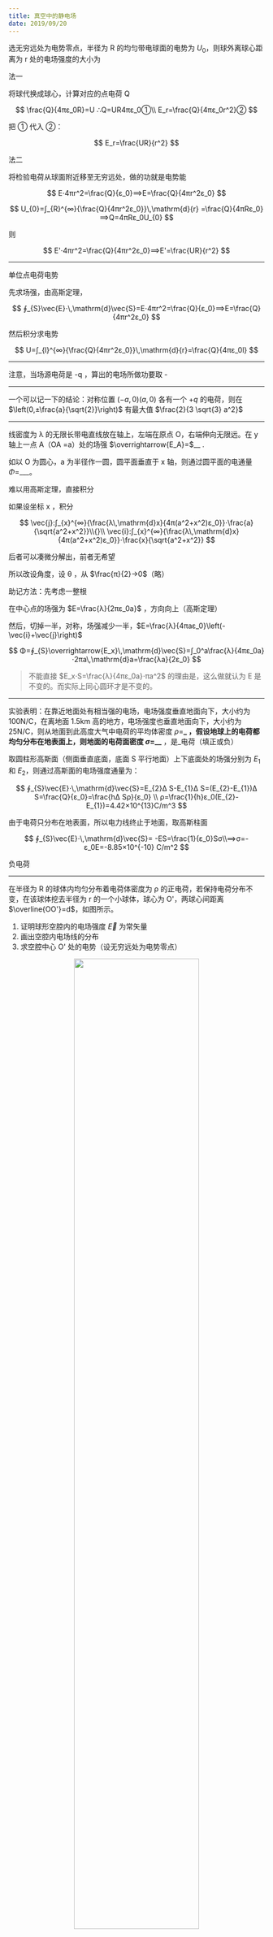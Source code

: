 ```yaml
---
title: 真空中的静电场
date: 2019/09/20
---
```


选无穷远处为电势零点，半径为 R 的均匀带电球面的电势为 $U_{0}$，则球外离球心距离为 r 处的电场强度的大小为

法一

将球代换成球心，计算对应的点电荷 Q

$$
\frac{Q}{4πε_0R}=U ∴Q=UR4πε_0①\\
E_r=\frac{Q}{4πε_0r^2}②
$$

把 ① 代入 ②：

$$
E_r=\frac{UR}{r^2}
$$

法二

将检验电荷从球面附近移至无穷远处，做的功就是电势能

$$
E⋅4πr^2=\frac{Q}{ε_0}⟹E=\frac{Q}{4πr^2ε_0}
$$

$$
U_{0}=∫_{R}^{∞}{\frac{Q}{4πr^2ε_0}}\,\mathrm{d}{r} =\frac{Q}{4πRε_0}⟹Q=4πRε_0U_{0}
$$

则

$$
E'⋅4πr^2=\frac{Q}{4πr^2ε_0}⟹E'=\frac{UR}{r^2}
$$

---

单位点电荷电势

先求场强，由高斯定理，

$$
∮_{S}\vec{E}⋅\,\mathrm{d}\vec{S}=E⋅4πr^2=\frac{Q}{ε_0}⟹E=\frac{Q}{4πr^2ε_0}
$$

然后积分求电势

$$
U=∫_{l}^{∞}{\frac{Q}{4πr^2ε_0}}\,\mathrm{d}{r}=\frac{Q}{4πε_0l}
$$

---

注意，当场源电荷是 -q ，算出的电场所做功要取 -

---

一个可以记一下的结论：对称位置 $(-a,0)(a,0)$ 各有一个 $+q$ 的电荷，则在 $\left(0,±\frac{a}{\sqrt{2}}\right)$ 有最大值 $\frac{2}{3 \sqrt{3} a^2}$

---

线密度为 λ 的无限长带电直线放在轴上，左端在原点 O，右端伸向无限远。在 y 轴上一点 A（OA =a）处的场强 $\overrightarrow{E_A}=$\_\_ .

如以 O 为圆心，a 为半径作一圆，圆平面垂直于 x 轴，则通过圆平面的电通量 $Φ=$\_\_\_。

难以用高斯定理，直接积分

如果设坐标 x ，积分

$$
\vec{j}:∫_{x}^{∞}{\frac{λ\,\mathrm{d}x}{4π(a^2+x^2)ε_0}}⋅\frac{a}{\sqrt{a^2+x^2}}\\{}\\
\vec{i}:∫_{x}^{∞}{\frac{λ\,\mathrm{d}x}{4π(a^2+x^2)ε_0}}⋅\frac{x}{\sqrt{a^2+x^2}}
$$

后者可以凑微分解出，前者无希望

所以改设角度，设 θ ，从 $\frac{π}{2}→0$（略）

助记方法：先考虑一整根

在中心点的场强为 $E=\frac{λ}{2πε_0a}$ ，方向向上（高斯定理）

然后，切掉一半，对称，场强减少一半，$E=\frac{λ}{4πaε_0}\left(-\vec{i}+\vec{j}\right)$

$$
Φ=∮_{S}\overrightarrow{E_x}\,\mathrm{d}\vec{S}=∫_0^a\frac{λ}{4πε_0a}⋅2πa\,\mathrm{d}a=\frac{λa}{2ε_0}
$$

> 不能直接 $E_x⋅S=\frac{λ}{4πε_0a}⋅πa^2$ 的理由是，这么做就认为 E 是不变的。而实际上同心圆环才是不变的。

---

实验表明：在靠近地面处有相当强的电场，电场强度垂直地面向下，大小约为 100N/C，在离地面 1.5km 高的地方，电场强度也垂直地面向下，大小约为 25N/C，则从地面到此高度大气中电荷的平均体密度 $ρ=$**\_ ，假设地球上的电荷都均匀分布在地表面上，则地面的电荷面密度 $σ$=\_\_** ，是\_电荷（填正或负）

取圆柱形高斯面（侧面垂直底面，底面 S 平行地面）上下底面处的场强分别为 $E_{1}$ 和 $E_{2}$，则通过高斯面的电场强度通量为：

$$
∮_{S}\vec{E}⋅\,\mathrm{d}\vec{S}=E_{2}Δ S-E_{1}Δ S=(E_{2}-E_{1})Δ S=\frac{Q}{ε_0}=\frac{hΔ Sρ}{ε_0}
\\
ρ=\frac{1}{h}ε_0(E_{2}-E_{1})=4.42×10^{13}C/m^3
$$

由于电荷只分布在地表面，所以电力线终止于地面，取高斯柱面

$$
∮_{S}\vec{E}⋅\,\mathrm{d}\vec{S}=
-ES=\frac{1}{ε_0}Sσ\\⟹σ=-ε_0E=-8.85×10^{-10} C/m^2
$$

负电荷

---

在半径为 R 的球体内均匀分布着电荷体密度为 ρ 的正电荷，若保持电荷分布不变，在该球体挖去半径为 r 的一个小球体，球心为 O'，两球心间距离 $\overline{OO'}=d$，如图所示。

1. 证明球形空腔内的电场强度 $\vec{E}$ 为常矢量
2. 画出空腔内电场线的分布
3. 求空腔中心 O' 处的电势（设无穷远处为电势零点）

<div align=center>
<img
width="70%" 
height="70%" 
src="https://www.netpad.net.cn/courseImages/28165/3c8fb87826de6ddccdabd837aeaee1fe.png"/>
</div>
（1）

叠加法，看作一个电荷体密度为 ρ 的球体内重叠了一个电荷体密度为 -ρ 的小球

在小球内任取一点计算场强。

对于大球，由高斯定理

$$
E_{1}⋅4πx^2=\frac{Q}{ε_0}=\frac{ρ\frac{4}{3}πx^3}{ε_0}⟹E_{1}=\frac{ρx}{3ε_0}
$$

小球

$$
E_{2}⋅4πy^2=\frac{Q}{ε_0}=\frac{ρ\frac{4}{3}πy^3}{ε_0}⟹E_{1}=\frac{ρy}{3ε_0}
$$

矢量叠加。由对称，$\vec{j}$ 向分量抵消

由正弦定理

$$
\frac{x}{\sinφ}=\frac{y}{\sinθ}=\frac{d}{\sin(π-θ-φ)}=\frac{d}{\sin(θ+φ)}
$$

场强叠加

$$
\begin{aligned}
&E_{1}\cosθ+E_{2}\cosφ\\
=&\frac{ρ}{3ε_0}(x\cosθ+y\cosφ)\\
=&\frac{ρ}{3ε_0}\frac{d}{\sin(θ+φ)}(\sinφ\cosθ+\sinθ\cosφ)\\
=&\frac{ρd}{3ε_0}\\
\end{aligned}
$$

（2）

电场线显然从左向右水平

（3）

先考虑小圆球

$$
U_{1}=∫_{0}^{r}{\frac{-ρy}{3ε_0}}\,\mathrm{d}{y} +∫_{r}^{∞}{\frac{-ρr^3}{3ε_0y^2}}\,\mathrm{d}{y} =-\frac{ρr^2}{2ε_0}
$$

大圆球，注意是从圆心开始

$$
U_{2}=∫_{d}^{R}{\frac{ρx}{3ε_0}}\,\mathrm{d}{x}+∫_{R}^{∞}{\frac{ρR^3}{3ε_0x^2}}\,\mathrm{d}{x}=\frac{ρ}{3ε_0}⋅\frac{1}{2}⋅(R^2-d^2)+\frac{ρR^3}{3ε_0}⋅\frac{1}{R}
$$

答案

$$
U_{1}+U_{2}=\frac{ρ}{6ε_0}(3R^2-3r^2-d^2)
$$

---
